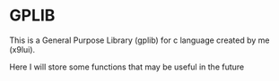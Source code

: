 # GPLIB

This is a General Purpose Library (gplib) for c language created by me (x9lui).

Here I will store some functions that may be useful in the future